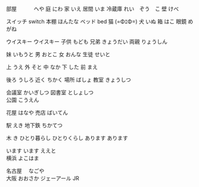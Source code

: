 部屋　　　	へや
庭			にわ
家			いえ
居間		いま
冷蔵庫		れい　ぞう　こ
壁			けべ

スイッチ		switch
本棚		ほんたな
ベッド		bed
猫			(=ΦｴΦ=) 
犬			いぬ
箱			はこ
眼鏡		めがね

ウイスキー	ウイスキー
子供		もども
兄弟		きょうだい
両親		りょうしん

妹			いもうと
男			おとこ
女			おんな
生徒		せいと

上			うえ
外			そと
中			なか
下			した
前			まえ

後ろ		うしろ
近く		ちかく
場所		ばしょ
教室		きょうしつ

会議室		かいぎしつ
図書室		としょしつ	
公園		こうえん

花屋		はなや
売店		ばいてん


駅			えき
地下鉄		ちかてつ


木			き
ひとり暮らし	ひとりくらし
あります		あります

います		います
ええと		
横浜		よこはま


名古屋　		なごや　　		
大阪		おおさか
ジェーアール	JR





